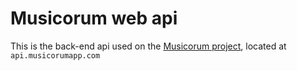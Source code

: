 # Musicorum web api
This is the back-end api used on the [Musicorum project](https://musicorumapp.com), located at `api.musicorumapp.com`
